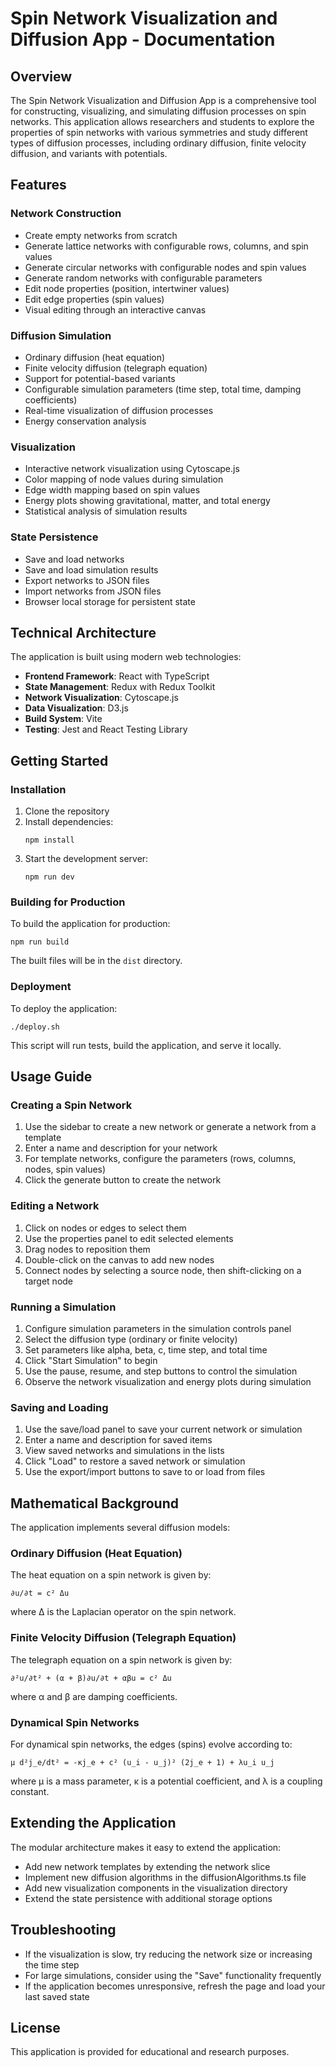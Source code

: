 # Spin Network Visualization and Diffusion App - Documentation

## Overview

The Spin Network Visualization and Diffusion App is a comprehensive tool for constructing, visualizing, and simulating diffusion processes on spin networks. This application allows researchers and students to explore the properties of spin networks with various symmetries and study different types of diffusion processes, including ordinary diffusion, finite velocity diffusion, and variants with potentials.

## Features

### Network Construction
- Create empty networks from scratch
- Generate lattice networks with configurable rows, columns, and spin values
- Generate circular networks with configurable nodes and spin values
- Generate random networks with configurable parameters
- Edit node properties (position, intertwiner values)
- Edit edge properties (spin values)
- Visual editing through an interactive canvas

### Diffusion Simulation
- Ordinary diffusion (heat equation)
- Finite velocity diffusion (telegraph equation)
- Support for potential-based variants
- Configurable simulation parameters (time step, total time, damping coefficients)
- Real-time visualization of diffusion processes
- Energy conservation analysis

### Visualization
- Interactive network visualization using Cytoscape.js
- Color mapping of node values during simulation
- Edge width mapping based on spin values
- Energy plots showing gravitational, matter, and total energy
- Statistical analysis of simulation results

### State Persistence
- Save and load networks
- Save and load simulation results
- Export networks to JSON files
- Import networks from JSON files
- Browser local storage for persistent state

## Technical Architecture

The application is built using modern web technologies:

- **Frontend Framework**: React with TypeScript
- **State Management**: Redux with Redux Toolkit
- **Network Visualization**: Cytoscape.js
- **Data Visualization**: D3.js
- **Build System**: Vite
- **Testing**: Jest and React Testing Library

## Getting Started

### Installation

1. Clone the repository
2. Install dependencies:
   ```
   npm install
   ```
3. Start the development server:
   ```
   npm run dev
   ```

### Building for Production

To build the application for production:

```
npm run build
```

The built files will be in the `dist` directory.

### Deployment

To deploy the application:

```
./deploy.sh
```

This script will run tests, build the application, and serve it locally.

## Usage Guide

### Creating a Spin Network

1. Use the sidebar to create a new network or generate a network from a template
2. Enter a name and description for your network
3. For template networks, configure the parameters (rows, columns, nodes, spin values)
4. Click the generate button to create the network

### Editing a Network

1. Click on nodes or edges to select them
2. Use the properties panel to edit selected elements
3. Drag nodes to reposition them
4. Double-click on the canvas to add new nodes
5. Connect nodes by selecting a source node, then shift-clicking on a target node

### Running a Simulation

1. Configure simulation parameters in the simulation controls panel
2. Select the diffusion type (ordinary or finite velocity)
3. Set parameters like alpha, beta, c, time step, and total time
4. Click "Start Simulation" to begin
5. Use the pause, resume, and step buttons to control the simulation
6. Observe the network visualization and energy plots during simulation

### Saving and Loading

1. Use the save/load panel to save your current network or simulation
2. Enter a name and description for saved items
3. View saved networks and simulations in the lists
4. Click "Load" to restore a saved network or simulation
5. Use the export/import buttons to save to or load from files

## Mathematical Background

The application implements several diffusion models:

### Ordinary Diffusion (Heat Equation)

The heat equation on a spin network is given by:

```
∂u/∂t = c² Δu
```

where Δ is the Laplacian operator on the spin network.

### Finite Velocity Diffusion (Telegraph Equation)

The telegraph equation on a spin network is given by:

```
∂²u/∂t² + (α + β)∂u/∂t + αβu = c² Δu
```

where α and β are damping coefficients.

### Dynamical Spin Networks

For dynamical spin networks, the edges (spins) evolve according to:

```
μ d²j_e/dt² = -κj_e + c² (u_i - u_j)² (2j_e + 1) + λu_i u_j
```

where μ is a mass parameter, κ is a potential coefficient, and λ is a coupling constant.

## Extending the Application

The modular architecture makes it easy to extend the application:

- Add new network templates by extending the network slice
- Implement new diffusion algorithms in the diffusionAlgorithms.ts file
- Add new visualization components in the visualization directory
- Extend the state persistence with additional storage options

## Troubleshooting

- If the visualization is slow, try reducing the network size or increasing the time step
- For large simulations, consider using the "Save" functionality frequently
- If the application becomes unresponsive, refresh the page and load your last saved state

## License

This application is provided for educational and research purposes.
